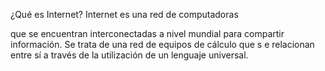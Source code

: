 ¿Qué es Internet? Internet es una red de computadoras

 que se encuentran 
 interconectadas a nivel mundial para compartir 
 información. Se trata de una red de equipos de cálculo que s
 e relacionan entre sí a través de la utilización de un lenguaje universal.